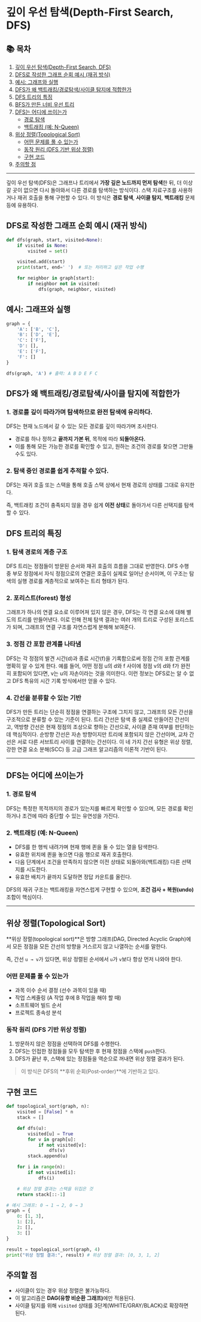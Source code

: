 # 깊이 우선 탐색(Depth-First Search, DFS)

## 📚 목차

1. [깊이 우선 탐색(Depth-First Search, DFS)](#깊이-우선-탐색depth-first-search-dfs)
2. [DFS로 작성한 그래프 순회 예시 (재귀 방식)](#dfs로-작성한-그래프-순회-예시-재귀-방식)
3. [예시: 그래프와 실행](#예시-그래프와-실행)
4. [DFS가 왜 백트래킹/경로탐색/사이클 탐지에 적합한가](#dfs가-왜-백트래킹경로탐색사이클-탐지에-적합한가)
5. [DFS 트리의 특징](#dfs-트리의-특징)
6. [BFS가 만든 너비 우선 트리](#bfs가-만든-너비-우선-트리)
7. [DFS는 어디에 쓰이는가](#dfs는-어디에-쓰이는가)
   - [경로 탐색](#1-경로-탐색)
   - [백트래킹 (예: N-Queen)](#2-백트래킹-예-N-Queen)
8. [위상 정렬(Topological Sort)](#위상-정렬topological-sort)
   - [어떤 문제를 풀 수 있는가](#어떤-문제를-풀-수-있는가)
   - [동작 원리 (DFS 기반 위상 정렬)](#동작-원리dfs-기반-위상-정렬)
   - [구현 코드](#구현-코드)
9. [주의할 점](#주의할-점)

---

깊이 우선 탐색(DFS)은 그래프나 트리에서 **가장 깊은 노드까지 먼저 탐색**한 뒤, 더 이상 갈 곳이 없으면 다시 돌아와서 다른 경로를 탐색하는 방식이다.
스택 자료구조를 사용하거나 재귀 호출을 통해 구현할 수 있다.
이 방식은 **경로 탐색**, **사이클 탐지**, **백트래킹** 문제 등에 유용하다.

## DFS로 작성한 그래프 순회 예시 (재귀 방식)

```python
def dfs(graph, start, visited=None):
    if visited is None:
        visited = set()

    visited.add(start)
    print(start, end=' ')  # 또는 처리하고 싶은 작업 수행

    for neighbor in graph[start]:
        if neighbor not in visited:
            dfs(graph, neighbor, visited)
```

## 예시: 그래프와 실행

```python
graph = {
    'A': ['B', 'C'],
    'B': ['D', 'E'],
    'C': ['F'],
    'D': [],
    'E': ['F'],
    'F': []
}

dfs(graph, 'A') # 출력: A B D E F C
```

## DFS가 왜 백트래킹/경로탐색/사이클 탐지에 적합한가

### 1. 경로를 **깊이 따라가며** 탐색하므로 완전 탐색에 유리하다.

DFS는 현재 노드에서 갈 수 있는 모든 경로를 깊이 따라가며 조사한다.

- 경로를 하나 정하고 **끝까지 가본 뒤**, 목적에 따라 **되돌아온다.**
- 이를 통해 모든 가능한 경로를 확인할 수 있고, 원하는 조건의 경로를 찾으면 그만둘 수도 있다.

### 2. 탐색 중인 경로를 쉽게 추적할 수 있다.

DFS는 재귀 호출 또는 스택을 통해 호출 스택 상에서 현재 경로의 상태를 그대로 유지한다.

즉, 백트래킹 조건이 충족되지 않을 경우 쉽게 **이전 상태**로 돌아가서 다른 선택지를 탐색할 수 있다.

## DFS 트리의 특징

### 1. 탐색 경로의 계층 구조

DFS 트리는 정점들이 방문된 순서와 재귀 호출의 흐름을 그대로 반영한다. DFS 수행 중 부모 정점에서 자식 정점으로의 연결은 호출이 실제로 일어난 순서이며, 이 구조는 탐색의 실행 경로를 계층적으로 보여주는 트리 형태가 된다.

### 2. 포리스트(forest) 형성

그래프가 하나의 연결 요소로 이루어져 있지 않은 경우, DFS는 각 연결 요소에 대해 별도의 트리를 만들어낸다. 이로 인해 전체 탐색 결과는 여러 개의 트리로 구성된 포리스트가 되며, 그래프의 연결 구조를 자연스럽게 분해해 보여준다.

### 3. 정점 간 포함 관계를 나타냄

DFS는 각 정점의 발견 시간(d)과 종료 시간(f)을 기록함으로써 정점 간의 포함 관계를 명확히 알 수 있게 한다. 예를 들어, 어떤 정점 u의 d와 f 사이에 정점 v의 d와 f가 완전히 포함되어 있다면, v는 u의 자손이라는 것을 의미한다. 이런 정보는 DFS로는 알 수 없고 DFS 특유의 시간 기록 방식에서만 얻을 수 있다.

### 4. 간선을 분류할 수 있는 기반

DFS가 만든 트리는 단순히 정점을 연결하는 구조에 그치지 않고, 그래프의 모든 간선을 구조적으로 분류할 수 있는 기준이 된다. 트리 간선은 탐색 중 실제로 만들어진 간선이고, 역방향 간선은 현재 정점의 조상으로 향하는 간선으로, 사이클 존재 여부를 판단하는 데 핵심적이다. 순방향 간선은 자손 방향이지만 트리에 포함되지 않은 간선이며, 교차 간선은 서로 다른 서브트리 사이를 연결하는 간선이다. 이 네 가지 간선 유형은 위상 정렬, 강한 연결 요소 분해(SCC) 등 고급 그래프 알고리즘의 이론적 기반이 된다.

---

## DFS는 어디에 쓰이는가

### 1. 경로 탐색

DFS는 특정한 목적까지의 경로가 있는지를 빠르게 확인할 수 있으며, 모든 경로를 확인하거나 조건에 따라 중단할 수 있는 유연성을 가진다.

### 2. 백트래킹 (예: N-Queen)

- DFS를 한 행씩 내려가며 현재 행에 퀸을 둘 수 있는 열을 탐색한다.
- 유효한 위치에 퀸을 놓으면 다음 행으로 재귀 호출한다.
- 다음 단계에서 조건을 만족하지 않으면 이전 상태로 되돌아와(백트래킹) 다른 선택지를 시도한다.
- 유효한 배치가 끝까지 도달하면 정답 카운트를 올린다.

DFS의 재귀 구조는 백트래킹을 자연스럽게 구현할 수 있으며, **조건 검사 + 복원(undo)** 조합이 핵심이다.

---

## 위상 정렬(Topological Sort)

**위상 정렬(topological sort)**은 방향 그래프(DAG, Directed Acyclic Graph)에서
모든 정점을 모든 간선의 방향을 거스르지 않고 나열하는 순서를 말한다.

즉, 간선 `u → v`가 있다면, 위상 정렬된 순서에서 `u`가 `v`보다 항상 먼저 나와야 한다.

### 어떤 문제를 풀 수 있는가

- 과목 이수 순서 결정 (선수 과목이 있을 때)
- 작업 스케줄링 (A 작업 후에 B 작업을 해야 할 때)
- 소프트웨어 빌드 순서
- 프로젝트 종속성 분석

### 동작 원리 (DFS 기반 위상 정렬)

1. 방문하지 않은 정점을 선택하여 DFS를 수행한다.
2. DFS는 인접한 정점들을 모두 탐색한 후 현재 정점을 스택에 `push`한다.
3. DFS가 끝난 후, 스택에 있는 정점들을 역순으로 꺼내면 위상 정렬 결과가 된다.

> 이 방식은 DFS의 **후위 순회(Post-order)**에 기반하고 있다.

## 구현 코드

```python
def topological_sort(graph, n):
    visited = [False] * n
    stack = []

    def dfs(u):
        visited[u] = True
        for v in graph[u]:
            if not visited[v]:
                dfs(v)
        stack.append(u)

    for i in range(n):
        if not visited[i]:
            dfs(i)

    # 위상 정렬 결과는 스택을 뒤집은 것
    return stack[::-1]

# 예시 그래프: 0 → 1 → 2, 0 → 3
graph = {
    0: [1, 3],
    1: [2],
    2: [],
    3: []
}

result = topological_sort(graph, 4)
print("위상 정렬 결과:", result) # 위상 정렬 결과: [0, 3, 1, 2]
```

## 주의할 점

- 사이클이 있는 경우 위상 정렬은 불가능하다.
- 이 알고리즘은 <strong>DAG(유향 비순환 그래프)</strong>에만 적용된다.
- 사이클 탐지를 위해 `visited` 상태를 3단계(WHITE/GRAY/BLACK)로 확장하면 된다.
